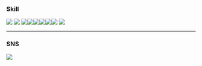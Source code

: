 ### Skill
<img src="https://img.shields.io/badge/Python-3776AB?style=flat&logo=Python&logoColor=FFFFFF"/> <img src="https://img.shields.io/badge/Pandas-150458?style=flat&logo=Pandas&logoColor=FFFFFF"/> <img src="https://img.shields.io/badge/NumPy-013243?style=flat&logo=Numpy&logoColor=FFFFFF"/><img src="https://img.shields.io/badge/OpenCV-5C3EE8?style=flat&logo=OpenCV&logoColor=FFFFFF"/><img src="https://img.shields.io/badge/TensorFlow-FF6F00?style=flat&logo=Tensorflow&logoColor=FFFFFF"/><img src="https://img.shields.io/badge/Keras-D00000?style=flat&logo=Keras&logoColor=FFFFFF"/><img src="https://img.shields.io/badge/PyTorch-EE4C2C?style=flat&logo=Pytorch&logoColor=FFFFFF"/><img src="https://img.shields.io/badge/Google Colab-F9AB00?style=flat&logo=Google Colab&logoColor=FFFFFF"/>
<img src="https://img.shields.io/badge/Google Colab-F9AB00?style=flat&logo=appveyor&logoColor=FFFFFF"/>




---
### SNS
<a href="https://ram-zip.tistory.com" target="_blank"><img src="https://img.shields.io/badge/Tistory-000000?style=flat-square&logo=Tistory&logoColor=FFFFFF"/>
<!--
**huB-ram/huB-ram** is a ✨ _special_ ✨ repository because its `README.md` (this file) appears on your GitHub profile.

Here are some ideas to get you started:

- 🔭 I’m currently working on ...
- 🌱 I’m currently learning ...
- 👯 I’m looking to collaborate on ...
- 🤔 I’m looking for help with ...
- 💬 Ask me about ...
- 📫 How to reach me: ...
- 😄 Pronouns: ...
- ⚡ Fun fact: ...
-->

